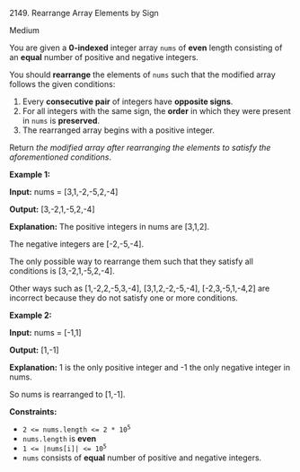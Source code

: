 2149\. Rearrange Array Elements by Sign

Medium

You are given a **0-indexed** integer array `nums` of **even** length consisting of an **equal** number of positive and negative integers.

You should **rearrange** the elements of `nums` such that the modified array follows the given conditions:

1.  Every **consecutive pair** of integers have **opposite signs**.
2.  For all integers with the same sign, the **order** in which they were present in `nums` is **preserved**.
3.  The rearranged array begins with a positive integer.

Return _the modified array after rearranging the elements to satisfy the aforementioned conditions_.

**Example 1:**

**Input:** nums = [3,1,-2,-5,2,-4]

**Output:** [3,-2,1,-5,2,-4]

**Explanation:** The positive integers in nums are [3,1,2]. 

The negative integers are [-2,-5,-4]. 

The only possible way to rearrange them such that they satisfy all conditions is [3,-2,1,-5,2,-4]. 

Other ways such as [1,-2,2,-5,3,-4], [3,1,2,-2,-5,-4], [-2,3,-5,1,-4,2] are incorrect because they do not satisfy one or more conditions.

**Example 2:**

**Input:** nums = [-1,1]

**Output:** [1,-1]

**Explanation:** 1 is the only positive integer and -1 the only negative integer in nums. 

So nums is rearranged to [1,-1].

**Constraints:**

*   <code>2 <= nums.length <= 2 * 10<sup>5</sup></code>
*   `nums.length` is **even**
*   <code>1 <= |nums[i]| <= 10<sup>5</sup></code>
*   `nums` consists of **equal** number of positive and negative integers.